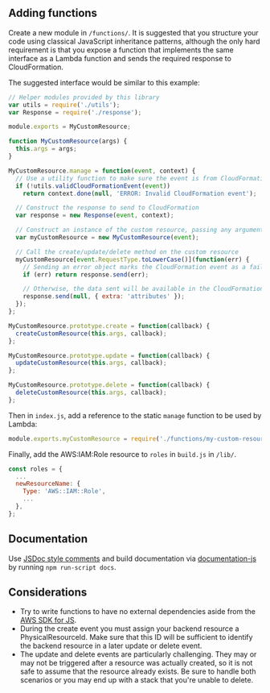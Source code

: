 ## Adding functions

Create a new module in `/functions/`. It is suggested that you structure your code using classical JavaScript inheritance patterns, although the only hard requirement is that you expose a function that implements the same interface as a Lambda function and sends the required response to CloudFormation.

The suggested interface would be similar to this example:

```js
// Helper modules provided by this library
var utils = require('./utils');
var Response = require('./response');

module.exports = MyCustomResource;

function MyCustomResource(args) {
  this.args = args;
}

MyCustomResource.manage = function(event, context) {
  // Use a utility function to make sure the event is from CloudFormation
  if (!utils.validCloudFormationEvent(event))
    return context.done(null, 'ERROR: Invalid CloudFormation event');

  // Construct the response to send to CloudFormation
  var response = new Response(event, context);

  // Construct an instance of the custom resource, passing any arguments required
  var myCustomResource = new MyCustomResource(event);

  // Call the create/update/delete method on the custom resource
  myCustomResource[event.RequestType.toLowerCase()](function(err) {
    // Sending an error object marks the CloudFormation event as a failure
    if (err) return response.send(err);

    // Otherwise, the data sent will be available in the CloudFormation template via `Fn::GetAtt`
    response.send(null, { extra: 'attributes' });
  });
};

MyCustomResource.prototype.create = function(callback) {
  createCustomResource(this.args, callback);
};

MyCustomResource.prototype.update = function(callback) {
  updateCustomResource(this.args, callback);
};

MyCustomResource.prototype.delete = function(callback) {
  deleteCustomResource(this.args, callback);
};
```

Then in `index.js`, add a reference to the static `manage` function to be used by Lambda:

```js
module.exports.myCustomResource = require('./functions/my-custom-resource').manage;
```

Finally, add the AWS:IAM:Role resource to `roles` in `build.js` in `/lib/`.


```js
const roles = {
  ...
  newResourceName: {
    Type: 'AWS::IAM::Role',
    ...
  },
};
```
## Documentation

Use [JSDoc style comments](http://usejsdoc.org/index.html) and build documentation via [documentation-js](https://github.com/documentationjs/documentation) by running `npm run-script docs`.

## Considerations

- Try to write functions to have no external dependencies aside from the [AWS SDK for JS](http://docs.aws.amazon.com/AWSJavaScriptSDK/latest/index.html).
- During the create event you must assign your backend resource a PhysicalResourceId. Make sure that this ID will be sufficient to identify the backend resource in a later update or delete event.
- The update and delete events are particularly challenging. They may or may not be triggered after a resource was actually created, so it is not safe to assume that the resource already exists. Be sure to handle both scenarios or you may end up with a stack that you're unable to delete.
